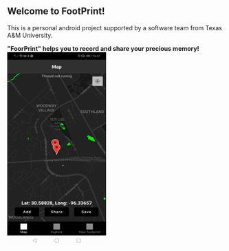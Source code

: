 Welcome to FootPrint!<br />
-----------------------------------------------
This is a personal android project supported by a software team from Texas A&M University.

**"FoorPrint" helps you to record and share your precious memory!**<br />
<img src="exhibition/Add%20Footprint.jpg" width="230" height="450"> 

